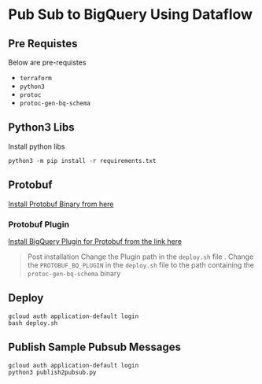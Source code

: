 # Pub Sub to BigQuery Using Dataflow 

## Pre Requistes 
Below are pre-requistes 
* `terraform`
* `python3`
* `protoc`
* `protoc-gen-bq-schema`

## Python3 Libs
Install python libs 

`python3 -m pip install -r requirements.txt`


## Protobuf
[Install Protobuf Binary from here](https://developers.google.com/protocol-buffers/docs/downloads)

### Protobuf Plugin

[Install BigQuery Plugin for Protobuf from the link here ](https://github.com/GoogleCloudPlatform/protoc-gen-bq-schema)

> Post installation Change the Plugin path in the `deploy.sh` file .
> Change the `PROTOBUF_BQ_PLUGIN` in the `deploy.sh` file to the path containing the `protoc-gen-bq-schema` binary

## Deploy 

```
gcloud auth application-default login
bash deploy.sh
```

## Publish Sample Pubsub Messages

```
gcloud auth application-default login
python3 publish2pubsub.py
```